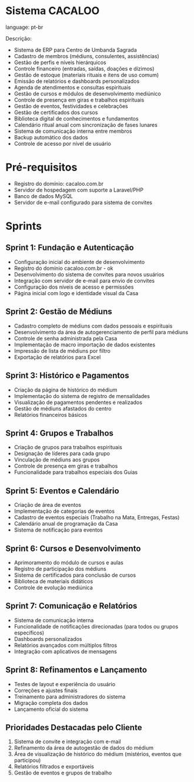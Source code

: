 # Sistema CACALOO 

language: pt-br

Descrição: 
- Sistema de ERP para Centro de Umbanda Sagrada
- Cadastro de membros (médiuns, consulentes, assistências)
- Gestão de perfis e níveis hierárquicos
- Controle financeiro (entradas, saídas, doações e dízimos)
- Gestão de estoque (materiais rituais e itens de uso comum)
- Emissão de relatórios e dashboards personalizados
- Agenda de atendimentos e consultas espirituais
- Gestão de cursos e módulos de desenvolvimento mediúnico
- Controle de presença em giras e trabalhos espirituais
- Gestão de eventos, festividades e celebrações
- Gestão de certificados dos cursos
- Biblioteca digital de conhecimentos e fundamentos
- Calendário ritual anual com sincronização de fases lunares
- Sistema de comunicação interna entre membros
- Backup automático dos dados
- Controle de acesso por nível de usuário

# Pré-requisitos
- Registro do domínio: cacaloo.com.br
- Servidor de hospedagem com suporte a Laravel/PHP
- Banco de dados MySQL
- Servidor de e-mail configurado para sistema de convites

# Sprints

## Sprint 1: Fundação e Autenticação
- Configuração inicial do ambiente de desenvolvimento
- Registro do domínio cacaloo.com.br - ok
- Desenvolvimento do sistema de convites para novos usuários
- Integração com servidor de e-mail para envio de convites
- Configuração dos níveis de acesso e permissões
- Página inicial com logo e identidade visual da Casa

## Sprint 2: Gestão de Médiuns
- Cadastro completo de médiuns com dados pessoais e espirituais
- Desenvolvimento da área de autogerenciamento de perfil para médiuns
- Controle de senha administrada pela Casa
- Implementação de macro importação de dados existentes
- Impressão de lista de médiuns por filtro
- Exportação de relatórios para Excel

## Sprint 3: Histórico e Pagamentos
- Criação da página de histórico do médium
- Implementação do sistema de registro de mensalidades
- Visualização de pagamentos pendentes e realizados
- Gestão de médiuns afastados do centro
- Relatórios financeiros básicos

## Sprint 4: Grupos e Trabalhos
- Criação de grupos para trabalhos espirituais
- Designação de líderes para cada grupo
- Vinculação de médiuns aos grupos
- Controle de presença em giras e trabalhos
- Funcionalidade para trabalhos especiais dos Guias

## Sprint 5: Eventos e Calendário
- Criação de área de eventos
- Implementação de categorias de eventos
- Cadastro de eventos especiais (Trabalho na Mata, Entregas, Festas)
- Calendário anual de programação da Casa
- Sistema de notificação para eventos

## Sprint 6: Cursos e Desenvolvimento
- Aprimoramento do módulo de cursos e aulas
- Registro de participação dos médiuns
- Sistema de certificados para conclusão de cursos
- Biblioteca de materiais didáticos
- Controle de evolução mediúnica

## Sprint 7: Comunicação e Relatórios
- Sistema de comunicação interna
- Funcionalidade de notificações direcionadas (para todos ou grupos específicos)
- Dashboards personalizados
- Relatórios avançados com múltiplos filtros
- Integração com aplicativos de mensagens

## Sprint 8: Refinamentos e Lançamento
- Testes de layout e experiência do usuário
- Correções e ajustes finais
- Treinamento para administradores do sistema
- Migração completa dos dados
- Lançamento oficial do sistema

## Prioridades Destacadas pelo Cliente
1. Sistema de convite e integração com e-mail
2. Refinamento da área de autogestão de dados do médium
3. Área de visualização de histórico do médium (mistérios, eventos que participou)
4. Relatórios filtrados e exportáveis
5. Gestão de eventos e grupos de trabalho

